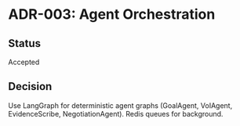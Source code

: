 # ADR-003: Agent Orchestration
## Status
Accepted
## Decision
Use LangGraph for deterministic agent graphs (GoalAgent, VoIAgent, EvidenceScribe, NegotiationAgent). Redis queues for background.
